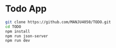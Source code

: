 # Todo App

```bash
git clone https://github.com/MANJU4050/TODO.git
cd TODO
npm install
npm run json-server
npm run dev

